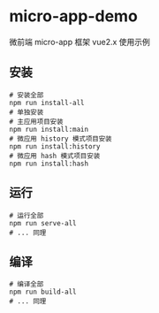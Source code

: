 # micro-app-demo
微前端 micro-app 框架 vue2.x 使用示例

## 安装
```shell
# 安装全部
npm run install-all
# 单独安装
# 主应用项目安装
npm run install:main
# 微应用 history 模式项目安装
npm run install:history
# 微应用 hash 模式项目安装
npm run install:hash
```
## 运行
```shell
# 运行全部
npm run serve-all
# ... 同理
```

## 编译
```shell
# 编译全部
npm run build-all
# ... 同理
```
